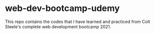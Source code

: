 # web-dev-bootcamp-udemy
 This repo contains the codes that I have learned and practiced from Colt Steele's complete web development bootcamp 2021.
